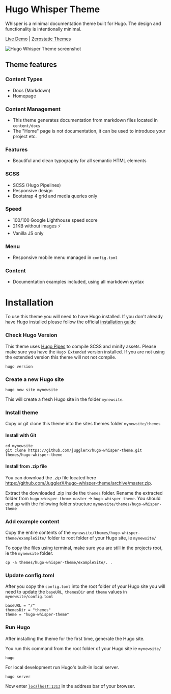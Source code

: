 # Hugo Whisper Theme

Whisper is a minimal documentation theme built for Hugo. The design and functionality is intentionally minimal.

[Live Demo](https://hugo-whisper.netlify.com/) |
[Zerostatic Themes](https://www.zerostatic.io/theme/hugo-whisper/)

![Hugo Whisper Theme screenshot](https://github.com/JugglerX/hugo-whisper-theme/blob/master/images/screenshot-with-border.png)

## Theme features

### Content Types

- Docs (Markdown)
- Homepage

### Content Management

- This theme generates documentation from markdown files located in `content/docs`
- The "Home" page is not documentation, it can be used to introduce your project etc.

### Features

- Beautiful and clean typography for all semantic HTML elements

### SCSS

- SCSS (Hugo Pipelines)
- Responsive design
- Bootstrap 4 grid and media queries only

### Speed

- 100/100 Google Lighthouse speed score
- 21KB without images ⚡
- Vanilla JS only

### Menu

- Responsive mobile menu managed in `config.toml`

### Content

- Documentation examples included, using all markdown syntax

# Installation

To use this theme you will need to have Hugo installed. If you don't already have Hugo installed please follow the official [installation guide](https://gohugo.io/getting-started/installing/)

### Check Hugo Version

This theme uses [Hugo Pipes](https://gohugo.io/hugo-pipes/scss-sass/) to compile SCSS and minify assets. Please make sure you have the `Hugo Extended` version installed. If you are not using the extended version this theme will not not compile.

```
hugo version
```

### Create a new Hugo site

```
hugo new site mynewsite
```

This will create a fresh Hugo site in the folder `mynewsite`.

### Install theme

Copy or git clone this theme into the sites themes folder `mynewsite/themes`

#### Install with Git

```
cd mynewsite
git clone https://github.com/jugglerx/hugo-whisper-theme.git themes/hugo-whisper-theme
```

#### Install from .zip file

You can download the .zip file located here https://github.com/JugglerX/hugo-whisper-theme/archive/master.zip.

Extract the downloaded .zip inside the `themes` folder. Rename the extracted folder from `hugo-whisper-theme-master` -> `hugo-whisper-theme`. You should end up with the following folder structure `mynewsite/themes/hugo-whisper-theme`

### Add example content

Copy the entire contents of the `mynewsite/themes/hugo-whisper-theme/exampleSite/` folder to root folder of your Hugo site, ie `mynewsite/`

To copy the files using terminal, make sure you are still in the projects root, ie the `mynewsite` folder.

```
cp -a themes/hugo-whisper-theme/exampleSite/. .
```

### Update config.toml

After you copy the `config.toml` into the root folder of your Hugo site you will need to update the `baseURL`, `themesDir` and `theme` values in `mynewsite/config.toml`

```
baseURL = "/"
themesDir = "themes"
theme = "hugo-whisper-theme"
```

### Run Hugo

After installing the theme for the first time, generate the Hugo site.

You run this command from the root folder of your Hugo site ie `mynewsite/`

```
hugo
```

For local development run Hugo's built-in local server.

```
hugo server
```

Now enter [`localhost:1313`](http://localhost:1313) in the address bar of your browser.
